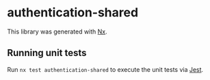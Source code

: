 # authentication-shared

This library was generated with [Nx](https://nx.dev).

## Running unit tests

Run `nx test authentication-shared` to execute the unit tests via [Jest](https://jestjs.io).
